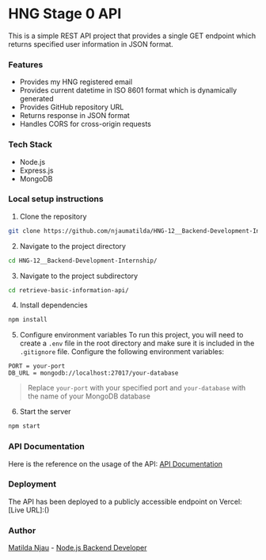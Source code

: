 # HNG Stage 0 API
This is a simple REST API project that provides a single GET endpoint which returns specified user information in JSON format.

### Features 
+ Provides my HNG registered email
+ Provides current datetime in ISO 8601 format which is dynamically generated
+ Provides GitHub repository URL
+ Returns response in JSON format
+ Handles CORS for cross-origin requests

### Tech Stack
+ Node.js
+ Express.js 
+ MongoDB

### Local setup instructions
1. Clone the repository

```bash
git clone https://github.com/njaumatilda/HNG-12__Backend-Development-Internship/
```

2. Navigate to the project directory

```bash
cd HNG-12__Backend-Development-Internship/
```

3. Navigate to the project subdirectory

```bash
cd retrieve-basic-information-api/
```

4. Install dependencies

```bash
npm install
```

5. Configure environment variables
To run this project, you will need to create a `.env` file in the root directory and make sure it is included in the `.gitignore` file. Configure the following environment variables:

```env
PORT = your-port
DB_URL = mongodb://localhost:27017/your-database
```

> Replace `your-port` with your specified port and `your-database` with the name of your MongoDB database 

6. Start the server

```bash
npm start
```

### API Documentation
Here is the reference on the usage of the API: 
[API Documentation](https://documenter.getpostman.com/view/38132076/2sAYX5K2mA)

### Deployment
The API has been deployed to a publicly accessible endpoint on Vercel:
[Live URL]:()

### Author
[Matilda Njau](https://github.com/njaumatilda) - 
[Node.js Backend Developer](https://hng.tech/hire/nodejs-developers)


